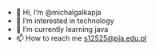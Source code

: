 - 👋 Hi, I’m @michalgalkapja
- 👀 I’m interested in technology
- 🌱 I’m currently learning java
- 📫 How to reach me s12525@pja.edu.pl
